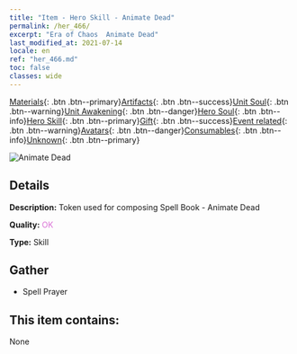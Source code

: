 ```yaml
---
title: "Item - Hero Skill - Animate Dead"
permalink: /her_466/
excerpt: "Era of Chaos  Animate Dead"
last_modified_at: 2021-07-14
locale: en
ref: "her_466.md"
toc: false
classes: wide
---
```

 [Materials](/Items/){: .btn .btn--primary}[Artifacts](/Items/Artifacts/){: .btn .btn--success}[Unit Soul](/Items/UnitSoul/){: .btn .btn--warning}[Unit Awakening](/Items/UnitAwakening/){: .btn .btn--danger}[Hero Soul](/Items/HeroSoul/){: .btn .btn--info}[Hero Skill](/Items/HeroSkill/){: .btn .btn--primary}[Gift](/Items/Gift/){: .btn .btn--success}[Event related](/Items/Events/){: .btn .btn--warning}[Avatars](/Items/Avatars/){: .btn .btn--danger}[Consumables](/Items/Consumables/){: .btn .btn--info}[Unknown](/Items/Unknown/){: .btn .btn--primary}

 ![Animate Dead](/images/t/ps_julingqishu.png)

## Details
 **Description:** Token used for composing Spell Book - Animate Dead

 **Quality:** <span style="color: #DA70D6">OK</span>

 **Type:** Skill

## Gather

*    Spell Prayer 

## This item contains:

  None

